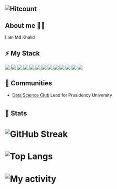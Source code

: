 
## ![Hitcount](https://komarev.com/ghpvc/?username=mdsarfraz2002&color=blue&style=for-the-badge)
## About me 👦🏻 
I am Md Khalid


## ⚡ My Stack
<p align="left"> 
  <a href="https://www.python.org/"> <img src="https://skillicons.dev/icons?i=python" /> </a>
   <a href="https://www.java.com/en//"> <img src="https://skillicons.dev/icons?i=java" /> </a>
  <a href="https://devdocs.io/c/"> <img src="https://skillicons.dev/icons?i=c" /> </a>
  <a href="https://cplusplus.com/"> <img src="https://skillicons.dev/icons?i=cpp" /> </a>
  <a href="https://www.mysql.com/"> <img src="https://skillicons.dev/icons?i=mysql" /> </a>
  <a href="https://www.w3.org/Style/CSS/Overview.en.html"> <img src="https://skillicons.dev/icons?i=css" /> </a>
  <a href="https://developer.mozilla.org/en-US/docs/Web/HTML"> <img src="https://skillicons.dev/icons?i=html" /> </a>
  <a href="https://developer.mozilla.org/en-US/docs/Web/JavaScript"> <img src="https://skillicons.dev/icons?i=js" /> </a>
  <a href="https://cloud.google.com/document-ai"> <img src="https://skillicons.dev/icons?i=ai" /> </a>
  <a href="https://www.php.net/"> <img src="https://skillicons.dev/icons?i=php" /> </a>
  <a href="https://www.r-project.org/about.html"> <img src="https://skillicons.dev/icons?i=r" /> </a>
  <a href="https://www.tensorflow.org/"> <img src="https://skillicons.dev/icons?i=tensorflow" /> </a>
  <a href="https://crimeandpunishmentinindia.wordpress.com/"> <img src="https://skillicons.dev/icons?i=wordpress" /> </a>
</p>

## 👥 Communities
* [Data Science Club](https://www.linkedin.com/company/forge-dsc/) Lead for Presidency University
#
## 💬 Stats
# ![GitHub Streak](https://streak-stats.demolab.com/?user=mdkhalid2005&theme=react)
# ![Top Langs](https://github-readme-stats.vercel.app/api/top-langs/?username=mdkhalid2005&layout=compact&langs_count=10&theme=react)
# ![My activity](https://github-readme-activity-graph.vercel.app/graph?username=mdkhalid2005&theme=react-dark)









